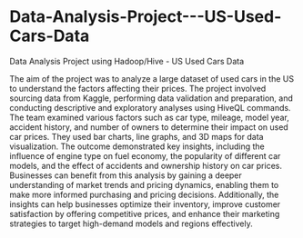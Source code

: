 # Data-Analysis-Project---US-Used-Cars-Data
Data Analysis Project using Hadoop/Hive - US Used Cars Data


The aim of the project was to analyze a large dataset of used cars in the US to understand the factors affecting their prices. The project involved sourcing data from Kaggle, performing data validation and preparation, and conducting descriptive and exploratory analyses using HiveQL commands. The team examined various factors such as car type, mileage, model year, accident history, and number of owners to determine their impact on used car prices. They used bar charts, line graphs, and 3D maps for data visualization. The outcome demonstrated key insights, including the influence of engine type on fuel economy, the popularity of different car models, and the effect of accidents and ownership history on car prices. Businesses can benefit from this analysis by gaining a deeper understanding of market trends and pricing dynamics, enabling them to make more informed purchasing and pricing decisions. Additionally, the insights can help businesses optimize their inventory, improve customer satisfaction by offering competitive prices, and enhance their marketing strategies to target high-demand models and regions effectively.
